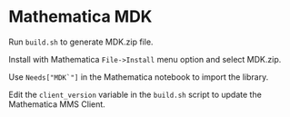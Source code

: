 # Mathematica MDK

Run `build.sh` to generate MDK.zip file.

Install with Mathematica `File->Install` menu option and select MDK.zip.

Use ``Needs["MDK`"]`` in the Mathematica notebook to import the library.

Edit the `client_version` variable in the `build.sh` script to update the Mathematica MMS Client.